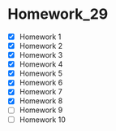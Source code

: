 # Homework_29

- [x] Homework 1
- [x] Homework 2
- [x] Homework 3
- [x] Homework 4
- [x] Homework 5
- [x] Homework 6
- [x] Homework 7
- [x] Homework 8
- [ ] Homework 9
- [ ] Homework 10
